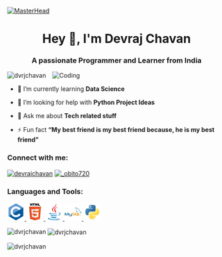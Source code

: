 [![MasterHead](https://mir-s3-cdn-cf.behance.net/project_modules/1400_opt_1/79731568097599.5b50bca477735.jpg)](https://rishavchanda.io)

<h1 align="center">Hey 👋, I'm Devraj Chavan</h1>
<h3 align="center">A passionate Programmer and Learner from India</h3>
<img align="right" alt="Coding" width="400" src="https://cdn.dribbble.com/users/1162077/screenshots/3848914/programmer.gif">

<p align="left"> <img src="https://komarev.com/ghpvc/?username=dvrjchavan&label=Profile%20views&color=0e75b6&style=flat" alt="dvrjchavan" /> </p>

- 🌱 I’m currently learning **Data Science**

- 🤝 I’m looking for help with **Python Project Ideas**

- 💬 Ask me about **Tech related stuff**

- ⚡ Fun fact **“My best friend is my best friend because, he is my best friend”**

<h3 align="left">Connect with me:</h3>
<p align="left">
<a href="https://linkedin.com/in/devrajchavan" target="blank"><img align="center" src="https://raw.githubusercontent.com/rahuldkjain/github-profile-readme-generator/master/src/images/icons/Social/linked-in-alt.svg" alt="devrajchavan" height="30" width="40" /></a>
<a href="https://instagram.com/_obito720" target="blank"><img align="center" src="https://raw.githubusercontent.com/rahuldkjain/github-profile-readme-generator/master/src/images/icons/Social/instagram.svg" alt="_obito720" height="30" width="40" /></a>
</p>

<h3 align="left">Languages and Tools:</h3>
<p align="left"> <a href="https://www.cprogramming.com/" target="_blank" rel="noreferrer"> <img src="https://raw.githubusercontent.com/devicons/devicon/master/icons/c/c-original.svg" alt="c" width="40" height="40"/> </a> <a href="https://www.w3.org/html/" target="_blank" rel="noreferrer"> <img src="https://raw.githubusercontent.com/devicons/devicon/master/icons/html5/html5-original-wordmark.svg" alt="html5" width="40" height="40"/> </a> <a href="https://www.java.com" target="_blank" rel="noreferrer"> <img src="https://raw.githubusercontent.com/devicons/devicon/master/icons/java/java-original.svg" alt="java" width="40" height="40"/> </a> <a href="https://www.mysql.com/" target="_blank" rel="noreferrer"> <img src="https://raw.githubusercontent.com/devicons/devicon/master/icons/mysql/mysql-original-wordmark.svg" alt="mysql" width="40" height="40"/> </a> <a href="https://www.python.org" target="_blank" rel="noreferrer"> <img src="https://raw.githubusercontent.com/devicons/devicon/master/icons/python/python-original.svg" alt="python" width="40" height="40"/> </a> </p>

<p><img align="left" src="https://github-readme-stats.vercel.app/api/top-langs?username=dvrjchavan&show_icons=true&locale=en&layout=compact" alt="dvrjchavan" /></p>

<p>&nbsp;<img align="center" src="https://github-readme-stats.vercel.app/api?username=dvrjchavan&show_icons=true&locale=en" alt="dvrjchavan" /></p>

<p><img align="center" src="https://github-readme-streak-stats.herokuapp.com/?user=dvrjchavan&" alt="dvrjchavan" /></p>






